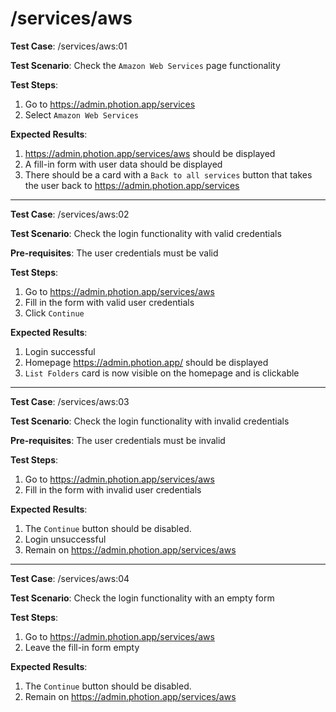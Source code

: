 
# /services/aws

**Test Case**: /services/aws:01

**Test Scenario**: Check the `Amazon Web Services` page functionality

**Test Steps**:

1. Go to https://admin.photion.app/services
2. Select `Amazon Web Services`

**Expected Results**:

1. https://admin.photion.app/services/aws should be displayed
2. A fill-in form with user data should be displayed
3. There should be a card with a `Back to all services` button that takes the user back to https://admin.photion.app/services

----

**Test Case**: /services/aws:02

**Test Scenario**: Check the login functionality with valid credentials

**Pre-requisites**: The user credentials must be valid

**Test Steps**:

1. Go to https://admin.photion.app/services/aws
2. Fill in the form with valid user credentials
3. Click `Continue`

**Expected Results**:

1. Login successful
2. Homepage https://admin.photion.app/ should be displayed
3. `List Folders` card is now visible on the homepage and is clickable

---

**Test Case**: /services/aws:03

**Test Scenario**: Check the login functionality with invalid credentials

**Pre-requisites**: The user credentials must be invalid

**Test Steps**:

1. Go to https://admin.photion.app/services/aws
2. Fill in the form with invalid user credentials


**Expected Results**:

1. The `Continue` button should be disabled.
2. Login unsuccessful
3. Remain on https://admin.photion.app/services/aws

---

**Test Case**: /services/aws:04

**Test Scenario**: Check the login functionality with an empty form


**Test Steps**:

1. Go to https://admin.photion.app/services/aws
2. Leave the fill-in form empty


**Expected Results**:

1. The `Continue` button should be disabled.
2. Remain on https://admin.photion.app/services/aws
